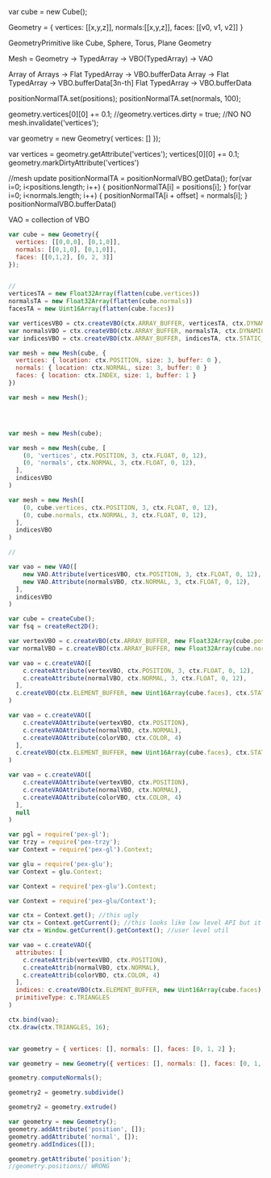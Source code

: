 var cube = new Cube();

Geometry = {
  vertices: [[x,y,z]],
  normals:[[x,y,z]],
  faces: [[v0, v1, v2]]
}


GeometryPrimitive like Cube, Sphere, Torus, Plane
Geometry

Mesh = Geometry -> TypedArray -> VBO(TypedArray) -> VAO

Array of Arrays -> Flat TypedArray -> VBO.bufferData
Array -> Flat TypedArray -> VBO.bufferData[3n-th]
Flat TypedArray -> VBO.bufferData


positionNormalTA.set(positions);
positionNormalTA.set(normals, 100);


geometry.vertices[0][0] += 0.1;
//geometry.vertices.dirty = true; //NO NO
mesh.invalidate('vertices');

var geometry = new Geometry(
  vertices: []
});

var vertices = geometry.getAttribute('vertices');
vertices[0][0] += 0.1;
geometry.markDirtyAttribute('vertices')


//mesh update
positionNormalTA = positionNormalVBO.getData();
for(var i=0; i<positions.length; i++) {
  positionNormalTA[i] = positions[i];
}
for(var i=0; i<normals.length; i++) {
  positionNormalTA[i + offset] = normals[i];
}
positionNormalVBO.bufferData()

VAO = collection of VBO

```javascript
var cube = new Geometry({
  vertices: [[0,0,0], [0,1,0]],
  normals: [[0,1,0], [0,1,0]],
  faces: [[0,1,2], [0, 2, 3]]
});


//
verticesTA = new Float32Array(flatten(cube.vertices))
normalsTA = new Float32Array(flatten(cube.normals))
facesTA = new Uint16Array(flatten(cube.faces))

var verticesVBO = ctx.createVBO(ctx.ARRAY_BUFFER, verticesTA, ctx.DYNAMIC_DRAW)
var normalsVBO = ctx.createVBO(ctx.ARRAY_BUFFER, normalsTA, ctx.DYNAMIC_DRAW)
var indicesVBO = ctx.createVBO(ctx.ARRAY_BUFFER, indicesTA, ctx.STATIC_DRAW)

var mesh = new Mesh(cube, {
  vertices: { location: ctx.POSITION, size: 3, buffer: 0 },
  normals: { location: ctx.NORMAL, size: 3, buffer: 0 }
  faces: { location: ctx.INDEX, size: 1, buffer: 1 }
})

var mesh = new Mesh();




var mesh = new Mesh(cube);

var mesh = new Mesh(cube, [
    (0, 'vertices', ctx.POSITION, 3, ctx.FLOAT, 0, 12),
    (0, 'normals', ctx.NORMAL, 3, ctx.FLOAT, 0, 12),
  ],
  indicesVBO
)

var mesh = new Mesh([
    (0, cube.vertices, ctx.POSITION, 3, ctx.FLOAT, 0, 12),
    (0, cube.normals, ctx.NORMAL, 3, ctx.FLOAT, 0, 12),
  ],
  indicesVBO
)

//

var vao = new VAO([
    new VAO.Attribute(verticesVBO, ctx.POSITION, 3, ctx.FLOAT, 0, 12),
    new VAO.Attribute(normalsVBO, ctx.NORMAL, 3, ctx.FLOAT, 0, 12),
  ],
  indicesVBO
)

var cube = createCube();
var fsq = createRect2D();

var vertexVBO = c.createVBO(ctx.ARRAY_BUFFER, new Float32Array(cube.positions), ctx.DYNAMIC_DRAW));
var normalVBO = c.createVBO(ctx.ARRAY_BUFFER, new Float32Array(cube.normals), ctx.DYNAMIC_DRAW));

var vao = c.createVAO([
    c.createAttribute(vertexVBO, ctx.POSITION, 3, ctx.FLOAT, 0, 12),
    c.createAttribute(normalVBO, ctx.NORMAL, 3, ctx.FLOAT, 0, 12),
  ],
  c.createVBO(ctx.ELEMENT_BUFFER, new Uint16Array(cube.faces), ctx.STATIC)
)

var vao = c.createVAO([
    c.createVAOAttribute(vertexVBO, ctx.POSITION),
    c.createVAOAttribute(normalVBO, ctx.NORMAL),
    c.createVAOAttribute(colorVBO, ctx.COLOR, 4)
  ],
  c.createVBO(ctx.ELEMENT_BUFFER, new Uint16Array(cube.faces), ctx.STATIC)
)

var vao = c.createVAO([
    c.createVAOAttribute(vertexVBO, ctx.POSITION),
    c.createVAOAttribute(normalVBO, ctx.NORMAL),
    c.createVAOAttribute(colorVBO, ctx.COLOR, 4)
  ],
  null
)

var pgl = require('pex-gl');
var trzy = require('pex-trzy');
var Context = require('pex-gl').Context;

var glu = require('pex-glu');
var Context = glu.Context;

var Context = require('pex-glu').Context;

var Context = require('pex-glu/Context');

var ctx = Context.get(); //this ugly
var ctx = Context.getCurrent(); //this looks like low level API but it's wrong
var ctx = Window.getCurrent().getContext(); //user level util

var vao = c.createVAO({
  attributes: [
    c.createAttrib(vertexVBO, ctx.POSITION),
    c.createAttrib(normalVBO, ctx.NORMAL),
    c.createAttrib(colorVBO, ctx.COLOR, 4)
  ],
  indices: c.createVBO(ctx.ELEMENT_BUFFER, new Uint16Array(cube.faces), ctx.STATIC),
  primitiveType: c.TRIANGLES
)

ctx.bind(vao);
ctx.draw(ctx.TRIANGLES, 16);


var geometry = { vertices: [], normals: [], faces: [0, 1, 2] };

var geometry = new Geometry({ vertices: [], normals: [], faces: [0, 1, 2]});

geometry.computeNormals();

geometry2 = geometry.subdivide()

geometry2 = geometry.extrude()

var geometry = new Geometry();
geometry.addAttribute('position', []);
geometry.addAttribute('normal', []);
geometry.addIndices([]);

geometry.getAttribute('position');
//geometry.positions// WRONG

```
